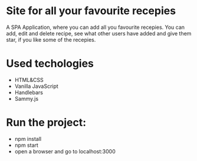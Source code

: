 # Site for all your favourite recepies
A SPA Application, where you can add all you favourite recepies. You can add, edit and delete recipe, see what other users have added and give them star, if you like some of the recepies. 
# Used techologies 
 - HTML&CSS
 - Vanilla JavaScript
 - Handlebars
 - Sammy.js  
# Run the project:
 - npm install
 - npm start
 - open a browser and go to localhost:3000
